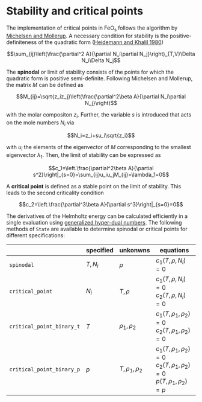 # Stability and critical points

The implementation of critical points in $\text{FeO}_\text{s}$ follows the algorithm by [Michelsen and Mollerup](https://tie-tech.com/new-book-release/). A necessary condition for stability is the positive-definiteness of the quadratic form ([Heidemann and Khalil 1980](https://doi.org/10.1002/aic.690260510))

$$\sum_{ij}\left(\frac{\partial^2 A}{\partial N_i\partial N_j}\right)_{T,V}\Delta N_i\Delta N_j$$

The **spinodal** or limit of stability consists of the points for which the quadratic form is positive semi-definite. Following Michelsen and Mollerup, the matrix $M$ can be defined as

$$M_{ij}=\sqrt{z_iz_j}\left(\frac{\partial^2\beta A}{\partial N_i\partial N_j}\right)$$

with the molar compositon $z_i$. Further, the variable $s$ is introduced that acts on the mole numbers $N_i$ via

$$N_i=z_i+su_i\sqrt{z_i}$$

with $u_i$ the elements of the eigenvector of $M$ corresponding to the smallest eigenvector $\lambda_1$. Then, the limit of stability can be expressed as

$$c_1=\left.\frac{\partial^2\beta A}{\partial s^2}\right|_{s=0}=\sum_{ij}u_iu_jM_{ij}=\lambda_1=0$$

A **critical point** is defined as a stable point on the limit of stability. This leads to the second criticality condition

$$c_2=\left.\frac{\partial^3\beta A}{\partial s^3}\right|_{s=0}=0$$

The derivatives of the Helmholtz energy can be calculated efficiently in a single evaluation using [generalized hyper-dual numbers](https://doi.org/10.3389/fceng.2021.758090). The following methods of `State` are available to determine spinodal or critical points for different specifications:

||specified|unkonwns|equations|
|-|-|-|-|
|`spinodal`|$T,N_i$|$\rho$|$c_1(T,\rho,N_i)=0$|
|`critical_point`|$N_i$|$T,\rho$|$c_1(T,\rho,N_i)=0$<br/>$c_2(T,\rho,N_i)=0$|
|`critical_point_binary_t`|$T$|$\rho_1,\rho_2$|$c_1(T,\rho_1,\rho_2)=0$<br/>$c_2(T,\rho_1,\rho_2)=0$|
|`critical_point_binary_p`|$p$|$T,\rho_1,\rho_2$|$c_1(T,\rho_1,\rho_2)=0$<br/>$c_2(T,\rho_1,\rho_2)=0$<br/>$p(T,\rho_1,\rho_2)=p$|
